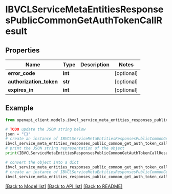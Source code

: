# IBVCLServiceMetaEntitiesResponsesPublicCommonGetAuthTokenCallResult


## Properties

Name | Type | Description | Notes
------------ | ------------- | ------------- | -------------
**error_code** | **int** |  | [optional] 
**authorization_token** | **str** |  | [optional] 
**expires_in** | **int** |  | [optional] 

## Example

```python
from openapi_client.models.ibvcl_service_meta_entities_responses_public_common_get_auth_token_call_result import IBVCLServiceMetaEntitiesResponsesPublicCommonGetAuthTokenCallResult

# TODO update the JSON string below
json = "{}"
# create an instance of IBVCLServiceMetaEntitiesResponsesPublicCommonGetAuthTokenCallResult from a JSON string
ibvcl_service_meta_entities_responses_public_common_get_auth_token_call_result_instance = IBVCLServiceMetaEntitiesResponsesPublicCommonGetAuthTokenCallResult.from_json(json)
# print the JSON string representation of the object
print(IBVCLServiceMetaEntitiesResponsesPublicCommonGetAuthTokenCallResult.to_json())

# convert the object into a dict
ibvcl_service_meta_entities_responses_public_common_get_auth_token_call_result_dict = ibvcl_service_meta_entities_responses_public_common_get_auth_token_call_result_instance.to_dict()
# create an instance of IBVCLServiceMetaEntitiesResponsesPublicCommonGetAuthTokenCallResult from a dict
ibvcl_service_meta_entities_responses_public_common_get_auth_token_call_result_from_dict = IBVCLServiceMetaEntitiesResponsesPublicCommonGetAuthTokenCallResult.from_dict(ibvcl_service_meta_entities_responses_public_common_get_auth_token_call_result_dict)
```
[[Back to Model list]](../README.md#documentation-for-models) [[Back to API list]](../README.md#documentation-for-api-endpoints) [[Back to README]](../README.md)



